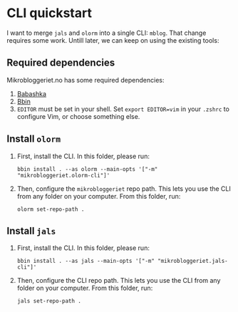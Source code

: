 # CLI quickstart

I want to merge `jals` and `olorm` into a single CLI: `mblog`.
That change requires some work.
Untill later, we can keep on using the existing tools:

## Required dependencies

Mikrobloggeriet.no has some required dependencies:

1. [Babashka]
2. [Bbin]
3. `EDITOR` must be set in your shell.
   Set `export EDITOR=vim` in your `.zshrc` to configure Vim, or choose something else.

[Babashka]: https://babashka.org/
[Bbin]: https://github.com/babashka/bbin

## Install `olorm`

1. First, install the CLI.
   In this folder, please run:
   
    ```shell
    bbin install . --as olorm --main-opts '["-m" "mikrobloggeriet.olorm-cli"]'
    ```

2. Then, configure the `mikrobloggeriet` repo path.
   This lets you use the CLI from any folder on your computer.
   From this folder, run:
   
    ```shell
    olorm set-repo-path .
    ```

## Install `jals`


1. First, install the CLI.
   In this folder, please run:
   
    ```shell
    bbin install . --as jals --main-opts '["-m" "mikrobloggeriet.jals-cli"]'
    ```

2. Then, configure the CLI repo path.
   This lets you use the CLI from any folder on your computer.
   From this folder, run:
   
    ```shell
    jals set-repo-path .
    ```
